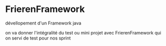 # FrierenFramework
dévellopement d'un Framework java


on va donner l'intégralité du test ou mini projet avec FrierenFramework qui on servi de test pour nos sprint 
